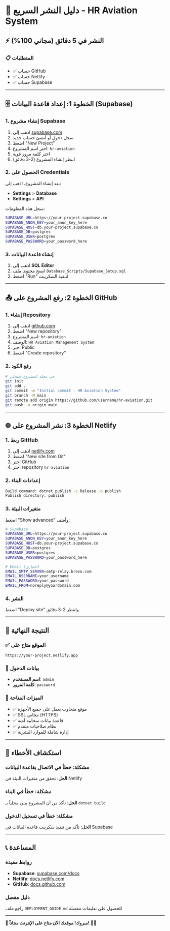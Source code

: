 # 🚀 دليل النشر السريع - HR Aviation System

## ⚡ النشر في 5 دقائق (مجاني 100%)

### 📋 المتطلبات
- ✅ حساب GitHub
- ✅ حساب Netlify  
- ✅ حساب Supabase

---

## 🗄️ الخطوة 1: إعداد قاعدة البيانات (Supabase)

### 1. إنشاء مشروع Supabase
1. اذهب إلى [supabase.com](https://supabase.com)
2. سجل دخول أو أنشئ حساب جديد
3. اضغط "New Project"
4. اختر اسم المشروع: `hr-aviation`
5. اختر كلمة مرور قوية
6. انتظر إنشاء المشروع (2-3 دقائق)

### 2. الحصول على Credentials
بعد إنشاء المشروع، اذهب إلى:
- **Settings** > **Database**
- **Settings** > **API**

سجل هذه المعلومات:
```bash
SUPABASE_URL=https://your-project.supabase.co
SUPABASE_ANON_KEY=your_anon_key_here
SUPABASE_HOST=db.your-project.supabase.co
SUPABASE_DB=postgres
SUPABASE_USER=postgres
SUPABASE_PASSWORD=your_password_here
```

### 3. إنشاء قاعدة البيانات
1. اذهب إلى **SQL Editor**
2. انسخ محتوى ملف `Database_Scripts/Supabase_Setup.sql`
3. اضغط "Run" لتنفيذ السكريبت

---

## 📤 الخطوة 2: رفع المشروع على GitHub

### 1. إنشاء Repository
1. اذهب إلى [github.com](https://github.com)
2. اضغط "New repository"
3. اسم المشروع: `hr-aviation`
4. الوصف: `HR Aviation Management System`
5. اختر Public
6. اضغط "Create repository"

### 2. رفع الكود
```bash
# في مجلد المشروع المحلي
git init
git add .
git commit -m "Initial commit - HR Aviation System"
git branch -M main
git remote add origin https://github.com/username/hr-aviation.git
git push -u origin main
```

---

## 🌐 الخطوة 3: نشر المشروع على Netlify

### 1. ربط GitHub
1. اذهب إلى [netlify.com](https://netlify.com)
2. اضغط "New site from Git"
3. اختر GitHub
4. اختر repository `hr-aviation`

### 2. إعدادات البناء
```bash
Build command: dotnet publish -c Release -o publish
Publish directory: publish
```

### 3. متغيرات البيئة
اضغط "Show advanced" وأضف:

```bash
# Supabase
SUPABASE_URL=https://your-project.supabase.co
SUPABASE_ANON_KEY=your_anon_key_here
SUPABASE_HOST=db.your-project.supabase.co
SUPABASE_DB=postgres
SUPABASE_USER=postgres
SUPABASE_PASSWORD=your_password_here

# Email (اختياري)
EMAIL_SMTP_SERVER=smtp-relay.brevo.com
EMAIL_USERNAME=your_username
EMAIL_PASSWORD=your_password
EMAIL_FROM=noreply@yourdomain.com
```

### 4. النشر
اضغط "Deploy site" وانتظر 2-3 دقائق

---

## 🎯 النتيجة النهائية

### ✅ الموقع متاح على
`https://your-project.netlify.app`

### 🔑 بيانات الدخول
- **اسم المستخدم**: `admin`
- **كلمة المرور**: `password`

### 📱 الميزات المتاحة
- ✅ موقع متجاوب يعمل على جميع الأجهزة
- ✅ SSL مجاني (HTTPS)
- ✅ قاعدة بيانات سحابية آمنة
- ✅ نظام صلاحيات متقدم
- ✅ إدارة شاملة للموارد البشرية

---

## 🚨 استكشاف الأخطاء

### مشكلة: خطأ في الاتصال بقاعدة البيانات
**الحل**: تحقق من متغيرات البيئة في Netlify

### مشكلة: خطأ في البناء
**الحل**: تأكد من أن المشروع يبني محلياً بـ `dotnet build`

### مشكلة: خطأ في تسجيل الدخول
**الحل**: تأكد من تنفيذ سكريبت قاعدة البيانات في Supabase

---

## 📞 المساعدة

### روابط مفيدة
- **Supabase**: [supabase.com/docs](https://supabase.com/docs)
- **Netlify**: [docs.netlify.com](https://docs.netlify.com)
- **GitHub**: [docs.github.com](https://docs.github.com)

### دليل مفصل
راجع ملف `DEPLOYMENT_GUIDE.md` للحصول على تعليمات مفصلة

---

**🎉 مبروك! موقعك الآن متاح على الإنترنت مجاناً!** 🚀✨ 